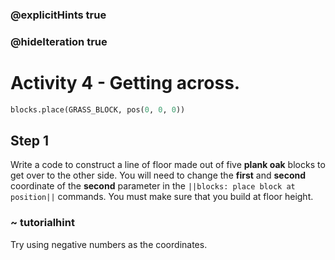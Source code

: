### @explicitHints true
### @hideIteration true 
# Activity 4 - Getting across.

```python
blocks.place(GRASS_BLOCK, pos(0, 0, 0))
```

## Step 1
Write a code to construct a line of floor made out of five **plank oak** blocks to get over to the other side. You will need to change the **first** and **second** coordinate of the **second**
parameter in the `||blocks: place block at position||` commands. You must make sure that you build at floor height.
### ~ tutorialhint 
Try using negative numbers as the coordinates.